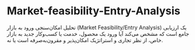 # Market-feasibility-Entry-Analysis
تحلیل امکان‌سنجی ورود به بازار (Market Feasibility/Entry Analysis) یک ارزیابی جامع است که مشخص می‌کند آیا ورود یک محصول، خدمت یا کسب‌وکار جدید به بازار خاص، از نظر تجاری و استراتژیک امکان‌پذیر و مقرون‌به‌صرفه است یا نه.
